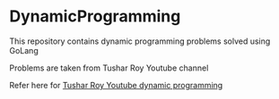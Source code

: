 # DynamicProgramming
This repository contains dynamic programming problems solved using GoLang

Problems are taken from Tushar Roy Youtube channel

Refer here for [Tushar Roy Youtube dynamic programming](https://www.youtube.com/playlist?list=PLrmLmBdmIlpsHaNTPP_jHHDx_os9ItYXr)

